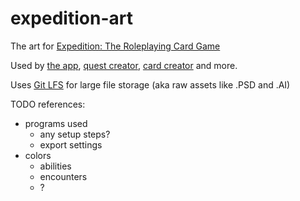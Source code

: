 # expedition-art
The art for [Expedition: The Roleplaying Card Game](https://expeditiongame.com)

Used by [the app](https://github.com/ExpeditionRPG/expedition-app), [quest creator](https://github.com/ExpeditionRPG/expedition-quest-creator), [card creator](https://github.com/ExpeditionRPG/expedition-cards) and more.

Uses [Git LFS](https://git-lfs.github.com/) for large file storage (aka raw assets like .PSD and .AI)

TODO references:
- programs used
  - any setup steps?
  - export settings
- colors
  - abilities
  - encounters
  - ?

